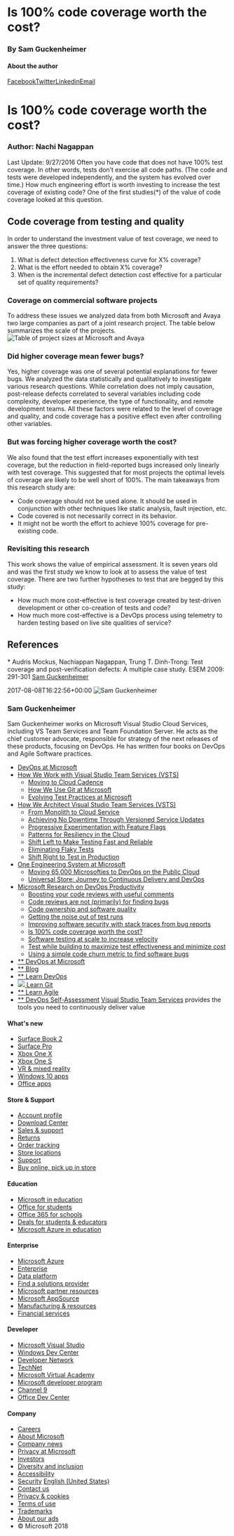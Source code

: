 # Is 100% code coverage worth the cost?
### By Sam Guckenheimer
#### About the author
[Facebook](https://www.facebook.com/sharer.php?u=https%3A%2F%2Fwww.visualstudio.com%2Flearn%2F100-code-coverage-worth-cost%2F&t=Is%20100%25%20code%20coverage%20worth%20the%20cost%3F "Facebook")[Twitter](https://twitter.com/share?text=Is%20100%25%20code%20coverage%20worth%20the%20cost%3F&url=https%3A%2F%2Fwww.visualstudio.com%2Flearn%2F100-code-coverage-worth-cost%2F "Twitter")[Linkedin](https://www.linkedin.com/shareArticle?mini=true&url=https://www.visualstudio.com/learn/100-code-coverage-worth-cost/&title=Is%20100%25%20code%20coverage%20worth%20the%20cost%3F&summary=Is%20100%25%20code%20coverage%20worth%20the%20cost%3F%0D%0AAuthor%3A%20Nachi%20Nagappan%0D%0ALast%20Update%3A%209%2F27%2F2016%0D%0A%0D%0AOften%20you%20have%20code%20that%20does%20not%20have%20100%25%20test%20coverage.%20In%20other%20words%2C%20tests%20don%27t%20exercise%20all%20code%20paths.%20%28The%20code%20and%20tests%20were%20developed%20independently%2C%20and%20t "Linkedin")[Email](mailto:?subject=Is%20100%25%20code%20coverage%20worth%20the%20cost%3F&body=https://www.visualstudio.com/learn/100-code-coverage-worth-cost/ "Email")
# Is 100% code coverage worth the cost?
### Author: Nachi Nagappan
Last Update: 9/27/2016
Often you have code that does not have 100% test coverage. In other
words, tests don’t exercise all code paths. (The code and tests were
developed independently, and the system has evolved over time.) How much
engineering effort is worth investing to increase the test coverage of
existing code? One of the first studies(\*) of the value of code
coverage looked at this question.
## Code coverage from testing and quality
In order to understand the investment value of test coverage, we need to
answer the three questions:
1.  What is defect detection effectiveness curve for X% coverage?
2.  What is the effort needed to obtain X% coverage?
3.  When is the incremental defect detection cost effective for a
    particular set of quality requirements?
### Coverage on commercial software projects
To address these issues we analyzed data from both Microsoft and Avaya
two large companies as part of a joint research project. The table below
summarizes the scale of the projects.
![Table of project sizes at Microsoft and
Avaya](https://www.visualstudio.com/wp-content/uploads/2017/08/100-percent-survey.png)
### Did higher coverage mean fewer bugs?
Yes, higher coverage was one of several potential explanations for fewer
bugs. We analyzed the data statistically and qualitatively to
investigate various research questions. While correlation does not imply
causation, post-release defects correlated to several variables
including code complexity, developer experience, the type of
functionality, and remote development teams. All these factors were
related to the level of coverage and quality, and code coverage has a
positive effect even after controlling other variables.
### But was forcing higher coverage worth the cost?
We also found that the test effort increases exponentially with test
coverage, but the reduction in field-reported bugs increased only
linearly with test coverage. This suggested that for most projects the
optimal levels of coverage are likely to be well short of 100%.
The main takeaways from this research study are:
  - Code coverage should not be used alone. It should be used in
    conjunction with other techniques like static analysis, fault
    injection, etc.
  - Code covered is not necessarily correct in its behavior.
  - It might not be worth the effort to achieve 100% coverage for
    pre-existing code.
### Revisiting this research
This work shows the value of empirical assessment. It is seven years old
and was the first study we know to look at to assess the value of test
coverage. There are two further hypotheses to test that are begged by
this study:
  - How much more cost-effective is test coverage created by test-driven
    development or other co-creation of tests and code?
  - How much more cost-effective is a DevOps process using telemetry to
    harden testing based on live site qualities of service?
## References
\* Audris Mockus, Nachiappan Nagappan, Trung T. Dinh-Trong: Test
coverage and post-verification defects: A multiple case study. ESEM
2009: 291-301
  [Sam
Guckenheimer](https://www.visualstudio.com/author/samgu/ "Posts by Sam Guckenheimer")
  
2017-08-08T16:22:56+00:00 
![Sam
Guckenheimer](https://www.visualstudio.com/wp-content/uploads/2017/10/Sam-Guckenheimer_avatar_1509383568-130x130.jpg)
### Sam Guckenheimer
Sam Guckenheimer works on Microsoft Visual Studio Cloud Services,
including VS Team Services and Team Foundation Server. He acts as the
chief customer advocate, responsible for strategy of the next releases
of these products, focusing on DevOps. He has written four books on
DevOps and Agile Software practices.
  - [DevOps at
    Microsoft](https://www.visualstudio.com/learn/devops-at-microsoft/)
  - [How We Work with Visual Studio Team
    Services (VSTS)](#)
      - [Moving to Cloud
        Cadence](https://www.visualstudio.com/learn/moving-cloud-cadence/)
      - [How We Use Git at
        Microsoft](https://www.visualstudio.com/learn/use-git-microsoft/)
      - [Evolving Test Practices at
        Microsoft](https://www.visualstudio.com/learn/evolving-test-practices-microsoft/)
  - [How We Architect Visual Studio Team
    Services (VSTS)](#)
      - [From Monolith to Cloud
        Service](https://www.visualstudio.com/learn/monolith-cloud-service/)
      - [Achieving No Downtime Through
        Versioned Service
        Updates](https://www.visualstudio.com/learn/achieving-no-downtime-versioned-service-updates/)
      - [Progressive Experimentation with
        Feature
        Flags](https://www.visualstudio.com/learn/progressive-experimentation-feature-flags/)
      - [Patterns for Resiliency in the
        Cloud](https://www.visualstudio.com/learn/patterns-resiliency-cloud/)
      - [Shift Left to Make Testing Fast and
        Reliable](https://www.visualstudio.com/learn/shift-left-make-testing-fast-reliable/)
      - [Eliminating Flaky
        Tests](https://www.visualstudio.com/learn/eliminating-flaky-tests/)
      - [Shift Right to Test in
        Production](https://www.visualstudio.com/learn/shift-right-test-production/)
  - [One Engineering System at
    Microsoft](#)
      - [Moving 65,000 Microsofties to DevOps
        on the Public
        Cloud](https://www.visualstudio.com/learn/moving-65000-microsofties-devops-public-cloud/)
      - [Universal Store: Journey to
        Continuous Delivery and
        DevOps](https://www.visualstudio.com/learn/universal-store-journey-continuous-delivery-devops/)
  - [Microsoft Research on DevOps
    Productivity](#)
      - [Boosting your code reviews with
        useful
        comments](https://www.visualstudio.com/learn/boosting-code-reviews-useful-comments/)
      - [Code reviews are not (primarily) for
        finding
        bugs](https://www.visualstudio.com/learn/code-reviews-not-primarily-finding-bugs/)
      - [Code ownership and software
        quality](https://www.visualstudio.com/learn/code-ownership-software-quality/)
      - [Getting the noise out of test
        runs](https://www.visualstudio.com/learn/getting-noise-test-runs/)
      - [Improving software security with
        stack traces from bug
        reports](https://www.visualstudio.com/learn/improving-software-security-stack-traces-bug-reports/)
      - [Is 100% code coverage worth the
        cost?](https://www.visualstudio.com/learn/100-code-coverage-worth-cost/)
      - [Software testing at scale to
        increase
        velocity](https://www.visualstudio.com/learn/software-testing-scale-increase-velocity/)
      - [Test while building to maximize test
        effectiveness and minimize
        cost](https://www.visualstudio.com/learn/test-building-maximize-test-effectiveness-minimize-cost/)
      - [Using a simple code churn metric to
        find software
        bugs](https://www.visualstudio.com/learn/using-simple-code-churn-metric-find-software-bugs/)
  - [** DevOps at Microsoft](/learn/devops-at-microsoft/)
  - [** Blog](https://blogs.msdn.microsoft.com/devops/)
  - [** Learn DevOps](/learn/what-is-devops/)
  - [![](/wp-content/uploads/2016/11/git-footer-icons-dark_2.png) Learn
    Git](/learn-git/)
  - [** Learn Agile](/agile/)
  - [** DevOps Self-Assessment](https://devopsassessment.net/)
[Visual Studio Team Services](/team-services/) provides the tools you
need to continuously deliver
value
#### What's new
  - [Surface
    Book 2](https://www.microsoft.com/en-us/surface/devices/surface-book-2/overview)
  - [Surface
    Pro](https://www.microsoft.com/en-us/surface/devices/surface-pro/overview)
  - [Xbox One X](https://www.xbox.com/en-us/xbox-one-x)
  - [Xbox One S](https://www.xbox.com/en-us/xbox-one-s?xr=shellnav)
  - [VR & mixed
    reality](https://www.microsoft.com/en-us/store/b/virtualreality)
  - [Windows 10
    apps](https://www.microsoft.com/en-us/windows/windows-10-apps)
  - [Office
apps](https://store.office.com/en-us/appshome.aspx?)
#### Store & Support
  - [Account profile](https://account.microsoft.com/)
  - [Download Center](https://www.microsoft.com/en-us/download)
  - [Sales &
    support](https://go.microsoft.com/fwlink/p/?LinkID=824761&clcid=0x409)
  - [Returns](https://go.microsoft.com/fwlink/p/?LinkID=824764&clcid=0x409)
  - [Order tracking](https://account.microsoft.com/orders)
  - [Store
    locations](https://www.microsoft.com/en-us/store/locations/find-a-store)
  - [Support](https://support.microsoft.com/en-us)
  - [Buy online, pick up in
    store](https://www.microsoft.com/en-us/store/b/buy-online-pick-up-in-store?icid=uhf_footer_bopuis)
#### Education
  - [Microsoft in education](https://www.microsoft.com/en-us/education)
  - [Office for
    students](https://www.microsoft.com/en-us/education/products/office/default.aspx)
  - [Office 365 for
    schools](https://products.office.com/en-us/academic/compare-office-365-education-plans)
  - [Deals for students &
    educators](https://www.microsoft.com/en-us/store/b/student)
  - [Microsoft Azure in
    education](https://azure.microsoft.com/en-us/community/education/)
#### Enterprise
  - [Microsoft Azure](https://azure.microsoft.com/)
  - [Enterprise](https://enterprise.microsoft.com/en-us/)
  - [Data platform](https://www.microsoft.com/en-us/sql-server/)
  - [Find a solutions
    provider](https://www.microsoft.com/en-us/solution-providers)
  - [Microsoft partner resources](https://partner.microsoft.com/en-us/)
  - [Microsoft
    AppSource](https://go.microsoft.com/fwlink/?LinkID=808093)
  - [Manufacturing &
    resources](https://enterprise.microsoft.com/en-us/industries/discrete-manufacturing/)
  - [Financial
services](https://enterprise.microsoft.com/en-us)
#### Developer
  - [Microsoft Visual Studio](https://www.visualstudio.com/)
  - [Windows Dev Center](https://developer.microsoft.com/en-us/windows)
  - [Developer Network](https://msdn.microsoft.com/en-us)
  - [TechNet](https://technet.microsoft.com/en-us)
  - [Microsoft Virtual Academy](https://mva.microsoft.com/)
  - [Microsoft developer
    program](https://developer.microsoft.com/en-us/store/register)
  - [Channel 9](https://channel9.msdn.com/)
  - [Office Dev
Center](https://developer.microsoft.com/en-us/office)
#### Company
  - [Careers](https://careers.microsoft.com/)
  - [About Microsoft](https://www.microsoft.com/en-us/about)
  - [Company news](https://news.microsoft.com/)
  - [Privacy at Microsoft](https://privacy.microsoft.com/en-us)
  - [Investors](https://www.microsoft.com/investor/default.aspx)
  - [Diversity and
    inclusion](https://www.microsoft.com/en-us/diversity/)
  - [Accessibility](https://www.microsoft.com/en-us/accessibility/home)
  - [Security](https://www.microsoft.com/en-us/security/default.aspx)
[English (United States)](#)
  - [Contact us](https://beta.visualstudio.com/support/)
  - [Privacy &
    cookies](https://www.microsoft.com/EN-US/privacystatement/OnlineServices/Default.aspx)
  - [Terms of use](https://azure.microsoft.com/en-us/support/legal/)
  - [Trademarks](https://www.microsoft.com/trademarks)
  - [About our ads](http://choice.microsoft.com/)
  - © Microsoft 2018
